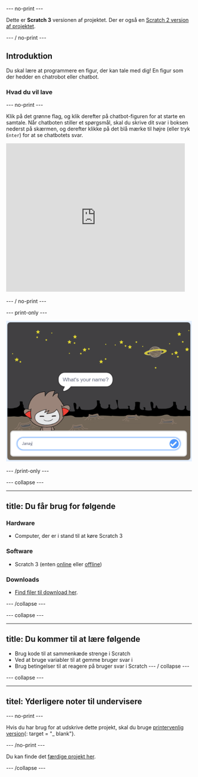\--- no-print \---

Dette er **Scratch 3** versionen af projektet. Der er også en [Scratch 2 version af projektet](https://projects.raspberrypi.org/en/projects/chatbot-scratch2).

\--- / no-print \---

## Introduktion

Du skal lære at programmere en figur, der kan tale med dig! En figur som der hedder en chatrobot eller chatbot.

### Hvad du vil lave

\--- no-print \---

Klik på det grønne flag, og klik derefter på chatbot-figuren for at starte en samtale. Når chatboten stiller et spørgsmål, skal du skrive dit svar i boksen nederst på skærmen, og derefter klikke på det blå mærke til højre (eller tryk `Enter`) for at se chatbotets svar.

<div class="scratch-preview">
  <iframe allowtransparency="true" width="485" height="402" src="https://scratch.mit.edu/projects/embed/248864190/?autostart=false" 
  frameborder="0" scrolling="no"></iframe>
</div>

\--- / no-print \---

\--- print-only \---

![komplet projekt](images/chatbot-preview.png)

\--- /print-only \---

\--- collapse \---

* * *

## title: Du får brug for følgende

### Hardware

- Computer, der er i stand til at køre Scratch 3

### Software

- Scratch 3 (enten [online](https://rpf.io/scratchon) eller [offline](https://rpf.io/scratchoff))

### Downloads

- [Find filer til download her](http://rpf.io/p/en/chatbot-go).

\--- /collapse \---

\--- collapse \---

* * *

## title: Du kommer til at lære følgende

- Brug kode til at sammenkæde strenge i Scratch
- Ved at bruge variabler til at gemme bruger svar i
- Brug betingelser til at reagere på bruger svar i Scratch \--- / collapse \---

\--- collapse \---

* * *

## titel: Yderligere noter til undervisere

\--- no-print \---

Hvis du har brug for at udskrive dette projekt, skal du bruge [printervenlig version](https://projects.raspberrypi.org/en/projects/chatbot/print){: target = "_ blank"}.

\--- /no-print \---

Du kan finde det [færdige projekt her](http://rpf.io/p/en/chatbot-get).

\--- /collapse \---
